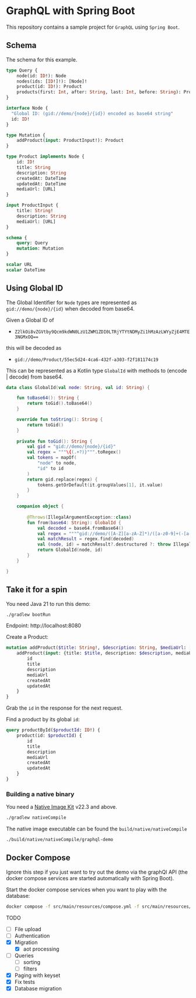 # GraphQL with Spring Boot

This repository contains a sample project for `GraphQL` using `Spring Boot`.

## Schema

The schema for this example.

```graphql
type Query {
    node(id: ID!): Node
    nodes(ids: [ID!]!): [Node]!
    product(id: ID!): Product
    products(first: Int, after: String, last: Int, before: String): ProductConnection
}

interface Node {
  "Global ID: (gid://demo/{node}/{id}) encoded as base64 string"
  id: ID!
}

type Mutation {
    addProduct(input: ProductInput!): Product
}

type Product implements Node {
    id: ID!
    title: String
    description: String
    createdAt: DateTime
    updatedAt: DateTime
    mediaUrl: [URL]
}

input ProductInput {
    title: String!
    description: String
    mediaUrl: [URL]
}

schema {
    query: Query
    mutation: Mutation
}

scalar URL
scalar DateTime
```

## Using Global ID

The Global Identifier for `Node` types are represented as `gid://demo/{node}/{id}` when decoded from base64.

Given a Global ID of

- `Z2lkOi8vZGVtby9Qcm9kdWN0LzU1ZWM1ZDI0LTRjYTYtNDMyZi1hMzAzLWYyZjE4MTE3NGMxOQ==`

this will be decoded as

- `gid://demo/Product/55ec5d24-4ca6-432f-a303-f2f181174c19`

This can be represented as a Kotlin type `GlobalId` with methods to (encode | decode) from base64.

```kotlin
data class GlobalId(val node: String, val id: String) {

    fun toBase64(): String {
        return toGid().toBase64()
    }

    override fun toString(): String {
        return toGid()
    }
    
    private fun toGid(): String {
        val gid = "gid://demo/{node}/{id}"
        val regex = """\{(.+?)}""".toRegex()
        val tokens = mapOf(
            "node" to node,
            "id" to id
        )
        return gid.replace(regex) {
            tokens.getOrDefault(it.groupValues[1], it.value)
        }
    }

    companion object {
        
        @Throws(IllegalArgumentException::class)
        fun from(base64: String): GlobalId {
            val decoded = base64.fromBase64()
            val regex = """^gid://demo/([A-Z][a-zA-Z]*)/([a-z0-9]+(-[a-z0-9]+)*)$""".toRegex()
            val matchResult = regex.find(decoded)
            val (node, id) = matchResult?.destructured ?: throw IllegalArgumentException("Invalid ID: $base64")
            return GlobalId(node, id)
        }
    }

}

```

## Take it for a spin

You need Java 21 to run this demo:

```bash
./gradlew bootRun
```

Endpoint: http://localhost:8080

Create a Product:

```graphql
mutation addProduct($title: String!, $description: String, $mediaUrl: [URL]) {
    addProduct(input: {title: $title, description: $description, mediaUrl: $mediaUrl}) {
        id
        title
        description
        mediaUrl
        createdAt
        updatedAt
    }
}
```

Grab the `id` in the response for the next request.

Find a product by its global `id`:

```graphql
query productById($productId: ID!) {
    product(id: $productId) {
        id
        title
        description
        mediaUrl
        createdAt
        updatedAt
    }
}
```

### Building a native binary

You need a [Native Image Kit](https://bell-sw.com/pages/downloads/native-image-kit/#/nik-22-17) v22.3 and above.

```bash
./gradlew nativeCompile
```

The native image executable can be found the `build/native/nativeCompile`

```bash
./build/native/nativeCompile/graphql-demo
```


## Docker Compose

Ignore this step if you just want to try out the demo via the graphQl API (the docker compose services are started
automatically with Spring Boot).

Start the docker compose services when you want to play with the database:

```bash
docker compose -f src/main/resources/compose.yml -f src/main/resources/compose.dev.yml up -d
```

TODO

- [ ] File upload
- [ ] Authentication
- [x] Migration
  - [x] aot processing
- [ ] Queries
  - [ ] sorting
  - [ ] filters
- [x] Paging with keyset
- [x] Fix tests
- [x] Database migration
